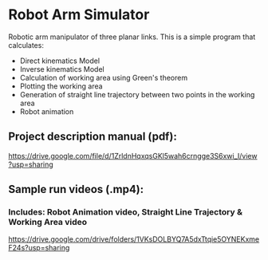 # Robot Arm Simulator
Robotic arm manipulator of three planar links.
This is a simple program that calculates:
 - Direct kinematics Model
 - Inverse kinematics Model
 - Calculation of working area using Green's theorem
 - Plotting the working area
 - Generation of straight line trajectory between two points in the working area
 - Robot animation
## Project description manual (pdf):
https://drive.google.com/file/d/1ZrldnHqxqsGKl5wah6crngge3S6xwi_I/view?usp=sharing
## Sample run videos (.mp4):
### Includes: Robot Animation video, Straight Line Trajectory & Working Area video
https://drive.google.com/drive/folders/1VKsDOLBYQ7A5dxTtqie5OYNEKxmeF24s?usp=sharing
